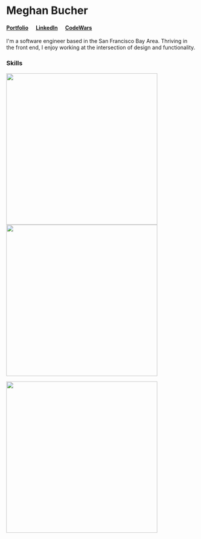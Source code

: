 
 

 
# Meghan Bucher

#### <a href="https://meghanbucher.work" target="_blank">Portfolio</a>&nbsp;&nbsp;&nbsp;&nbsp;&nbsp;&nbsp;<a href="https://linkedin.com/in/meghanbucher" target="_blank">LinkedIn</a>&nbsp;&nbsp;&nbsp;&nbsp;&nbsp;&nbsp;<a href="https://www.codewars.com/users/megbuch" target="_blank">CodeWars</a>
 
I'm a software engineer based in the San Francisco Bay Area. Thriving in the front end, I enjoy working at the intersection of design and functionality.

### Skills
<img align="center" width="400" src="https://skills.thijs.gg/icons?i=js,html,css,react,express,nodejs,py,django&theme=dark"><br>
<img align="center" width="400" src="https://skills.thijs.gg/icons?i=mongodb,postgres,heroku,linux,git,github,figma,ps&&theme=dark">
 
 
<img width="400px" src="https://github-readme-stats.vercel.app/api?username=megbuch&show_icons=true&theme=transparent">





